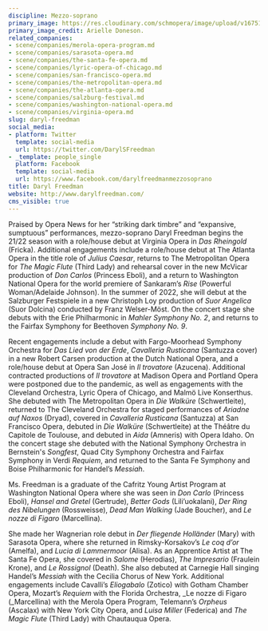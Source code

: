 ```yaml
---
discipline: Mezzo-soprano
primary_image: https://res.cloudinary.com/schmopera/image/upload/v1675133917/media/2023/01/DarylFreedman_ArielleDoneson_cwm6op.jpg
primary_image_credit: Arielle Doneson.
related_companies:
- scene/companies/merola-opera-program.md
- scene/companies/sarasota-opera.md
- scene/companies/the-santa-fe-opera.md
- scene/companies/lyric-opera-of-chicago.md
- scene/companies/san-francisco-opera.md
- scene/companies/the-metropolitan-opera.md
- scene/companies/the-atlanta-opera.md
- scene/companies/salzburg-festival.md
- scene/companies/washington-national-opera.md
- scene/companies/virginia-opera.md
slug: daryl-freedman
social_media:
- platform: Twitter
  template: social-media
  url: https://twitter.com/DarylSFreedman
- _template: people_single
  platform: Facebook
  template: social-media
  url: https://www.facebook.com/darylfreedmanmezzosoprano
title: Daryl Freedman
website: http://www.darylfreedman.com/
cms_visible: true
---
```

Praised by Opera News for her “striking dark timbre” and “expansive, sumptuous” performances, mezzo-soprano Daryl Freedman begins the 21/22 season with a role/house debut at Virginia Opera in _Das Rheingold_ (Fricka). Additional engagements include a role/house debut at The Atlanta Opera in the title role of _Julius Caesar_, returns to The Metropolitan Opera for _The Magic Flute_ (Third Lady) and rehearsal cover in the new McVicar production of _Don Carlos_ (Princess Eboli), and a return to Washington National Opera for the world premiere of Sankaram’s _Rise_ (Powerful Woman/Adelaide Johnson). In the summer of 2022, she will debut at the Salzburger Festspiele in a new Christoph Loy production of _Suor Angelica_ (Suor Dolcina) conducted by Franz Welser-Möst. On the concert stage she debuts with the Erie Philharmonic in _Mahler Symphony No. 2_, and returns to the Fairfax Symphony for Beethoven _Symphony No. 9_.

Recent engagements include a debut with Fargo-Moorhead Symphony Orchestra for _Das Lied von der Erde_, _Cavalleria Rusticana_ (Santuzza cover) in a new Robert Carsen production at the Dutch National Opera, and a role/house debut at Opera San José in _Il trovatore_ (Azucena). Additional contracted productions of _Il trovatore_ at Madison Opera and Portland Opera were postponed due to the pandemic, as well as engagements with the Cleveland Orchestra, Lyric Opera of Chicago, and Malmö Live Konserthus. She debuted with The Metropolitan Opera in _Die Walküre_ (Schwertleite), returned to The Cleveland Orchestra for staged performances of _Ariadne auf Naxos_ (Dryad), covered in _Cavalleria Rusticana_ (Santuzza) at San Francisco Opera, debuted in _Die Walküre_ (Schwertleite) at the Théâtre du Capitole de Toulouse, and debuted in _Aida_ (Amneris) with Opera Idaho. On the concert stage she debuted with the National Symphony Orchestra in Bernstein's _Songfest_, Quad City Symphony Orchestra and Fairfax Symphony in Verdi _Requiem_, and returned to the Santa Fe Symphony and Boise Philharmonic for Handel’s _Messiah_.

Ms. Freedman is a graduate of the Cafritz Young Artist Program at Washington National Opera where she was seen in _Don Carlo_ (Princess Eboli), _Hansel and Gretel_ (Gertrude), _Better Gods_ (Lili’uokalani), _Der Ring des Nibelungen_ (Rossweisse), _Dead Man Walking_ (Jade Boucher), and _Le nozze di Figaro_ (Marcellina).

She made her Wagnerian role debut in _Der fliegende Holländer_ (Mary) with Sarasota Opera, where she returned in Rimsky-Korsakov’s _Le coq d’or_ (Amelfa), and _Lucia di Lammermoor_ (Alisa). As an Apprentice Artist at The Santa Fe Opera, she covered in _Salome_ (Herodias), _The Impresario_ (Fraulein Krone), and _Le Rossignol_ (Death). She also debuted at Carnegie Hall singing Handel’s _Messiah_ with the Cecilia Chorus of New York. Additional engagements include Cavalli’s _Eliogabalo_ (Zotico) with Gotham Chamber Opera, Mozart’s _Requiem_ with the Florida Orchestra, _Le nozze di Figaro (_Marcellina) with the Merola Opera Program, Telemann’s _Orpheus_ (Ascalax) with New York City Opera, and _Luisa Miller_ (Federica) and _The Magic Flute_ (Third Lady) with Chautauqua Opera.